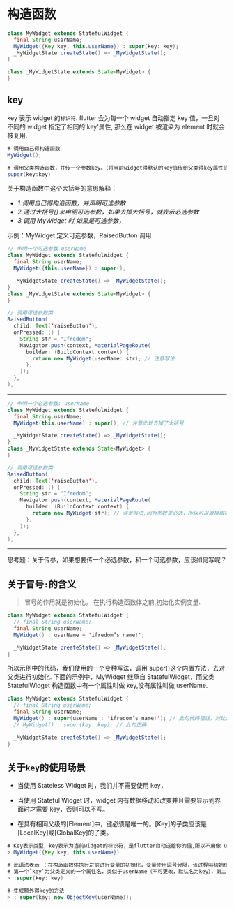 # 构造函数

```java
class MyWidget extends StatefulWidget {
  final String userName;
  MyWidget({Key key, this.userName}) : super(key: key);
  _MyWidgetState createState() => _MyWidgetState();
}

class _MyWidgetState extends State<MyWidget> {
}
```

## key

key 表示 widget 的`标识符`. flutter 会为每一个 widget 自动指定 key 值，一旦对 不同的 widget 指定了相同的'key'属性, 那么在 widget 被渲染为 element 时就会被复用.

```java
# 调用自己得构造函数
MyWidget();

# 调用父类构造函数，并传一个参数key。（将当前widget得默认的key值传给父类得key属性值）.
super(key:key)
```

关于构造函数中这个大括号的意思解释：

- _1.调用自己得构造函数，并声明可选参数_
- _2.通过大括号{}来申明可选参数，如果去掉大括号，就表示必选参数_
- _3.调用 MyWidget 时,如果是可选参数，_

示例：MyWidget 定义可选参数，RaisedButton 调用

```java
// 申明一个可选参数 userName
class MyWidget extends StatefulWidget {
  final String userName;
  MyWidget({this.userName}) : super();

  _MyWidgetState createState() => _MyWidgetState();
}
class _MyWidgetState extends State<MyWidget> {
}

// 调用可选参数类:
RaisedButton(
  child: Text('raiseButton'),
  onPressed: () {
    String str = "Ifredom";
    Navigator.push(context, MaterialPageRoute(
      builder: (BuildContext context) {
        return new MyWidget(userName: str); // 注意写法
      },
    ));
  },
),
```

---

```java
// 申明一个必选参数: userName
class MyWidget extends StatefulWidget {
  final String userName;
  MyWidget(this.userName) : super(); // 注意此处去掉了大括号

  _MyWidgetState createState() => _MyWidgetState();
}
class _MyWidgetState extends State<MyWidget> {
}

// 调用可选参数类:
RaisedButton(
  child: Text('raiseButton'),
  onPressed: () {
    String str = "Ifredom";
    Navigator.push(context, MaterialPageRoute(
      builder: (BuildContext context) {
        return new MyWidget(str); // 注意写法,因为参数是必选，所以可以直接根据参数位置推断，写法上就省略了username，
      },
    ));
  },
),
```

---

思考题：关于传参，如果想要传一个必选参数，和一个可选参数，应该如何写呢？

## 关于冒号`:`的含义

> 冒号的作用就是初始化。 在执行构造函数体之前,初始化实例变量.

```java
class MyWidget extends StatefulWidget {
  // final String userName;
  final String userName;
  MyWidget() : userName = 'ifredom’s name!';

  _MyWidgetState createState() => _MyWidgetState();
}
```

所以示例中的代码，我们使用的一个变种写法，调用 super()这个内置方法，去对父类进行初始化.
下面的示例中，MyWidget 继承自 StatefulWidget，而父类 StatefulWidget 构造函数中有一个属性叫做 key,没有属性叫做 userName.

```java
class MyWidget extends StatefulWidget {
  // final String userName;
  final String userName;
  MyWidget() : super(userName : 'ifredom’s name!'); // 此句代码错误，对比使用
  // MyWidget() : super(key: key); // 此句正确

  _MyWidgetState createState() => _MyWidgetState();
}
```

## 关于`key`的使用场景

- 当使用 Stateless Widget 时，我们并不需要使用 key，

- 当使用 Stateful Widget 时，widget 内有数据移动和改变并且需要显示到界面时才需要 key，否则可以不写。

- 在具有相同父级的[Element]中，键必须是唯一的。[Key]的子类应该是[LocalKey]或[GlobalKey]的子类。

```java
# Key表示类型，key表示为当前widget的标识符，是flutter自动送给你的值,所以不用像 userName 一样去声明一下.
> MyWidget({Key key, this.userName})

# 此语法表示 ：在构造函数体执行之前进行变量的初始化，变量使用逗号分隔，该过程叫初始化列表
# 第一个`key`为父类定义的一个属性名，类似于userName（不可更改，默认名为key），第二个`key`为自己的`key`，由flutter隐式创造
> :super(key: key)

# 生成额外得key的方法
> : super(key: new ObjectKey(userName));

```
